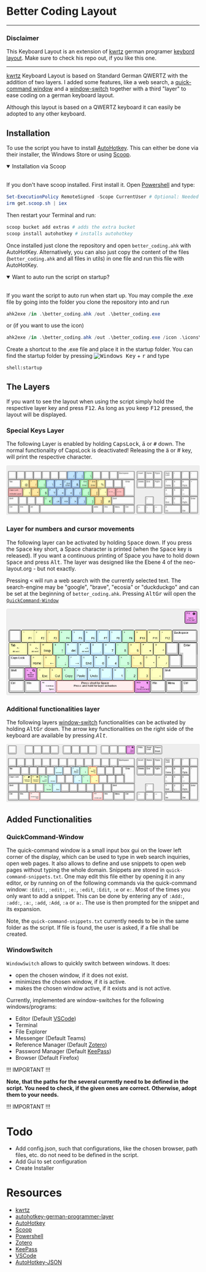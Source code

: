 # Better Coding Layout
----------------------

### Disclaimer

This Keyboard Layout is an extension of [kwrtz] german programer [keybord layout][kwrtz-layout].
Make sure to check his repo out, if you like this one.

----------------------------

[kwrtz] Keyboard Layout is based on Standard German QWERTZ with the addition of two layers.
I added some features, like a web search, a [quick-command window](#quickcommand-window) and a  [window-switch](#windowswitch) together with a third "layer" to ease coding on a german keyboard layout.

Although this layout is based on a QWERTZ keyboard it can easily be adopted to any other keyboard.

## Installation

To use the script you have to install [AutoHotkey][ahk]. This can either be done via their installer, the Windows Store or using [Scoop][scoop].


<details open>
<summary>Installation via Scoop</summary>
<br>

If you don't have scoop installed. First install it. Open [Powershell][powershell] and type:
```PowerShell
Set-ExecutionPolicy RemoteSigned -Scope CurrentUser # Optional: Needed to run a remote script the first time
irm get.scoop.sh | iex
```

Then restart your Terminal and run:
```PowerShell
scoop bucket add extras # adds the extra bucket
scoop install autohotkey # installs autohotkey
```

</details>

Once installed just clone the repository and open `better_coding.ahk` with AutoHotKey. Alternatively, you can also just copy the content of the files (`better_coding.ahk` and all files in utils) in one file and run this file with AutoHotKey.


<details open>
<summary>Want to auto run the script on startup?</summary>
<br>

If you want the script to auto run when start up. You may compile the .exe file by going into the folder you clone the repository into and run

```PowerShell
ahk2exe /in .\better_coding.ahk /out .\better_coding.exe
```

or (if you want to use the icon)

```PowerShell
ahk2exe /in .\better_coding.ahk /out .\better_coding.exe /icon .\icons\better-coding-icon.ico
```

Create a shortcut to the .exe file and place it in the startup folder. You can find the startup folder by pressing <kbd>![Windows Key][newwinlogo]</kbd> + <kbd>r</kbd> and type
```
shell:startup
```
</details>


## The Layers

If you want to see the layout when using the script simply hold the respective layer key and press <kbd>F12</kbd>. As long as you keep <kbd>F12</kbd> pressed, the layout will be displayed.

### Special Keys Layer

The following Layer is enabled by holding <kbd>CapsLock</kbd>, <kbd>ä</kbd> or <kbd>#</kbd> down. The normal functionality of CapsLock is deactivated! Releasing the ä or # key, will print the respective character.

![CapsLock, ä or # Layer](images/capslock-layer.png)

### Layer for numbers and cursor movements

The following layer can be activated by holding <kbd>Space</kbd> down. If you press the <kbd>Space</kbd> key short, a Space character is printed (when the <kbd>Space</kbd> key is released). If you want a continuous printing of Space you have to hold down <kbd>Space</kbd> and press <kbd>Alt</kbd>.
The layer was designed like the Ebene 4 of the neo-layout.org - but not exactly.

Pressing <kbd><</kbd> will run a web search with the currently selected text. The search-engine may be "google", "brave", "ecosia" or "duckduckgo" and can be set at the beginning of ``better_coding.ahk``. Pressing <kbd>AltGr</kbd> will open the [`QuickCommand-Window`](#quickcommand-window)

![Space-Layer](images/space-layer-short.png)

### Additional functionalities layer

The following layers [window-switch](#windowswitch) functionalities can be activated by holding <kbd>AltGr</kbd> down. The arrow key functionalities on the right side of the keyboard are available by pressing *<kbd>Alt</kbd>*.

![alt-altgr-layer](images/alt-altgr-layer.png)


## Added Functionalities

### QuickCommand-Window

The quick-command window is a small input box gui on the lower left corner of the display, which can be used to type in web search inquiries, open web pages. It also allows to define and use snippets to open web pages without typing the whole domain. Snippets are stored in
`quick-command-snippets.txt`. One may edit this file either by opening it in any editor, or by running on of the following commands via the quick-command window: `:Edit:`, `:edit:`, `:e:`, `:edit`, `:Edit`, `:e` or `e:`. Most of the times you only want to add a snippet. This can be done by entering any of `:Add:`, ``:add:``, ``:a:``, ``:add``, ``:Add``, `:a` or `a:`. The use is then prompted for the snippet and its expansion.

Note, the `quick-command-snippets.txt` currently needs to be in the same folder as the script. If file is found, the user is asked, if a file shall be created.

### WindowSwitch

``WindowSwitch`` allows to quickly switch between windows. It does:
- open the chosen window, if it does not exist.
- minimizes the chosen window, if it is active.
- makes the chosen window active, if it exists and is not active.

Currently, implemented are window-switches for the following windows/programs:

- Editor (Default [VSCode])
- Terminal
- File Explorer
- Messenger (Default Teams)
- Reference Manager (Default [Zotero])
- Password Manager (Default [KeePass])
- Browser (Default Firefox)

!!! IMPORTANT !!!

**Note, that the paths for the several currently need to be defined in the script. You need to check, if the given ones are correct. Otherwise, adopt them to your needs.**


!!! IMPORTANT !!!

# Todo

- Add config.json, such that configurations, like the chosen browser, path files, etc. do not need to be defined in the script.
- Add Gui to set configuration
- Create Installer


# Resources

- [kwrtz][kwrtz]
- [autohotkey-german-programmer-layer][kwrtz-layout]
- [AutoHotkey][ahk]
- [Scoop][scoop]
- [Powershell][powershell]
- [Zotero][Zotero]
- [KeePass]
- [VSCode]
- [AutoHotkey-JSON]

[kwrtz]:            https://github.com/kwrtz
[kwrtz-layout]:     https://github.com/kwrtz/autohotkey-german-programmer-layer
[ahk]:              https://www.autohotkey.com/
[scoop]:            https://scoop.sh/
[powershell]:       https://github.com/PowerShell/PowerShell
[Zotero]:           https://www.zotero.org/
[KeePass]:          https://keepass.info/
[VSCode]:           https://code.visualstudio.com/
[AutoHotkey-JSON]:  https://github.com/cocobelgica/AutoHotkey-JSON
[winlogo]:          https://i.stack.imgur.com/Rfuw7.png
[newwinlogo]:       https://i.stack.imgur.com/B8Zit.png
[oldwinlogo]:       https://i.stack.imgur.com/T0oPO.png